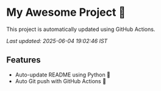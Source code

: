 # My Awesome Project 🚀

This project is automatically updated using GitHub Actions.

_Last updated: 2025-06-04 19:02:46 IST_

## Features
- Auto-update README using Python 🐍
- Auto Git push with GitHub Actions 🤖
